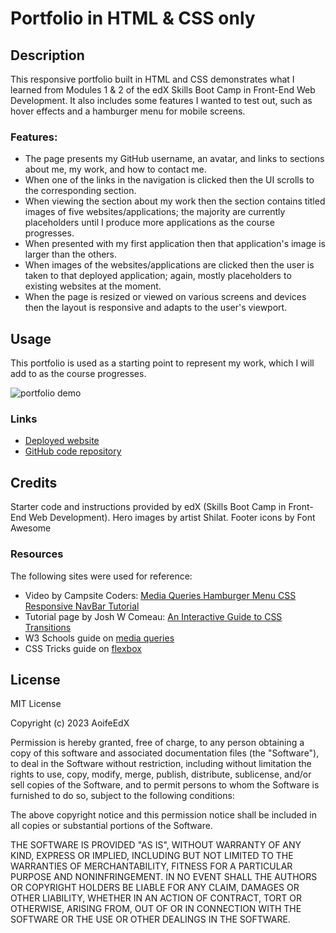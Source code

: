 # Portfolio in HTML & CSS only

## Description

This responsive portfolio built in HTML and CSS demonstrates what I learned from Modules 1 & 2 of the edX Skills Boot Camp in Front-End Web Development. It also includes some features I wanted to test out, such as hover effects and a hamburger menu for mobile screens.

### Features:
* The page presents my GitHub username, an avatar, and links to sections about me, my work, and how to contact me.
* When one of the links in the navigation is clicked then the UI scrolls to the corresponding section.
* When viewing the section about my work then the section contains titled images of five websites/applications; the majority are currently placeholders until I produce more applications as the course progresses.
* When presented with my first application then that application's image is larger than the others.
* When images of the websites/applications are clicked then the user is taken to that deployed application; again, mostly placeholders to existing websites at the moment.
* When the page is resized or viewed on various screens and devices then the layout is responsive and adapts to the user's viewport.

## Usage

This portfolio is used as a starting point to represent my work, which I will add to as the course progresses.

![portfolio demo](./assets/images/portfolio-demo.gif)

### Links

* [Deployed website](https://aoifeedx.github.io/02-portfolio-html-css/)
* [GitHub code repository](https://github.com/AoifeEdX/02-portfolio-html-css)

## Credits

Starter code and instructions provided by edX (Skills Boot Camp in Front-End Web Development). Hero images by artist Shilat. Footer icons by Font Awesome

### Resources

The following sites were used for reference:

* Video by Campsite Coders: [Media Queries Hamburger Menu CSS Responsive NavBar Tutorial](https://www.youtube.com/watch?v=LciQi9PMnFY)
* Tutorial page by Josh W Comeau: [An Interactive Guide to CSS Transitions](https://www.joshwcomeau.com/animation/css-transitions/)
* W3 Schools guide on [media queries](https://www.w3schools.com/css/css3_mediaqueries.asp)
* CSS Tricks guide on [flexbox](https://css-tricks.com/snippets/css/a-guide-to-flexbox/)

## License

MIT License

Copyright (c) 2023 AoifeEdX

Permission is hereby granted, free of charge, to any person obtaining a copy of this software and associated documentation files (the "Software"), to deal in the Software without restriction, including without limitation the rights to use, copy, modify, merge, publish, distribute, sublicense, and/or sell copies of the Software, and to permit persons to whom the Software is furnished to do so, subject to the following conditions:

The above copyright notice and this permission notice shall be included in all copies or substantial portions of the Software.

THE SOFTWARE IS PROVIDED "AS IS", WITHOUT WARRANTY OF ANY KIND, EXPRESS OR IMPLIED, INCLUDING BUT NOT LIMITED TO THE WARRANTIES OF MERCHANTABILITY, FITNESS FOR A PARTICULAR PURPOSE AND NONINFRINGEMENT. IN NO EVENT SHALL THE AUTHORS OR COPYRIGHT HOLDERS BE LIABLE FOR ANY CLAIM, DAMAGES OR OTHER LIABILITY, WHETHER IN AN ACTION OF CONTRACT, TORT OR OTHERWISE, ARISING FROM, OUT OF OR IN CONNECTION WITH THE SOFTWARE OR THE USE OR OTHER DEALINGS IN THE
SOFTWARE.
